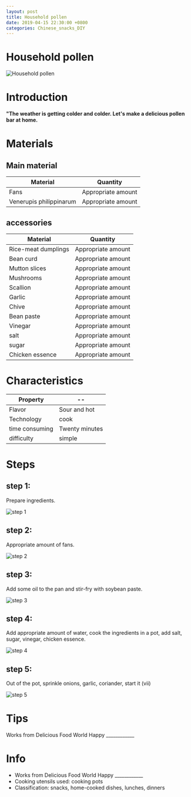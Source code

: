 ```yaml
---
layout: post
title: Household pollen
date: 2019-04-15 22:30:00 +0800
categories: Chinese_snacks_DIY
---
```


# Household pollen

![Household pollen]({{site.baseurl}}/img/420798/420798.jpg)

# Introduction

**"The weather is getting colder and colder. Let's make a delicious pollen bar at home.**

# Materials


## Main material

Material|Quantity
--|--
Fans|Appropriate amount
Venerupis philippinarum|Appropriate amount

## accessories

Material|Quantity
--|--
Rice-meat dumplings|Appropriate amount
Bean curd|Appropriate amount
Mutton slices|Appropriate amount
Mushrooms|Appropriate amount
Scallion|Appropriate amount
Garlic|Appropriate amount
Chive|Appropriate amount
Bean paste|Appropriate amount
Vinegar|Appropriate amount
salt|Appropriate amount
sugar|Appropriate amount
Chicken essence|Appropriate amount

# Characteristics

Property|--
--|--
Flavor|Sour and hot
Technology|cook
time consuming|Twenty minutes
difficulty|simple

# Steps

## step 1:

Prepare ingredients.

![step 1]({{site.baseurl}}/img/420798/1.jpg)

## step 2:

Appropriate amount of fans.

![step 2]({{site.baseurl}}/img/420798/2.jpg)

## step 3:

Add some oil to the pan and stir-fry with soybean paste.

![step 3]({{site.baseurl}}/img/420798/3.jpg)

## step 4:

Add appropriate amount of water, cook the ingredients in a pot, add salt, sugar, vinegar, chicken essence.

![step 4]({{site.baseurl}}/img/420798/4.jpg)

## step 5:

Out of the pot, sprinkle onions, garlic, coriander, start it (vii)

![step 5]({{site.baseurl}}/img/420798/5.jpg)

# Tips

Works from Delicious Food World Happy ____________

# Info

- Works from Delicious Food World Happy ____________
- Cooking utensils used: cooking pots
- Classification: snacks, home-cooked dishes, lunches, dinners